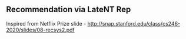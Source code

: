 ## Recommendation via LateNT Rep
Inspired from Netflix Prize slide - http://snap.stanford.edu/class/cs246-2020/slides/08-recsys2.pdf
